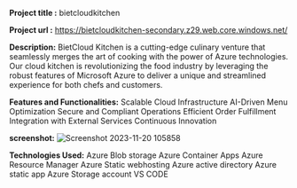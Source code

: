 **Project title :**  bietcloudkitchen

**Project url :**  https://bietcloudkitchen-secondary.z29.web.core.windows.net/

**Description:** BietCloud Kitchen is a cutting-edge culinary venture that seamlessly merges the art of cooking with the power of Azure technologies.
                 Our cloud kitchen is revolutionizing the food industry by leveraging the robust features of Microsoft Azure to deliver a unique and 
                 streamlined experience for both chefs and customers.

**Features and Functionalities:** Scalable Cloud Infrastructure
                                  AI-Driven Menu Optimization
                                  Secure and Compliant Operations
                                  Efficient Order Fulfillment
                                  Integration with External Services
                                  Continuous Innovation

**screenshot:** ![Screenshot 2023-11-20 105858](https://github.com/Darshanmachaiah/bietcloudkitchen/assets/93124840/61ce09c3-1844-4162-acbe-a0cbd27c5edf)

**Technologies Used:** Azure Blob storage
                       Azure Container Apps
                       Azure Resource Manager
                       Azure Static webhosting
                       Azure active directory
                       Azure static app
                       Azure Storage account 
                       VS CODE
                       

                            
                
